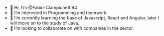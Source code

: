 - 👋 Hi, I’m @Fabio-Ciampichetti94
- 👀 I’m interested in Programming and teamwork.
- 🌱 I’m currently learning the base of Javascript, React and Angular, later I will move on to the study of Java. 
- 💞️ I’m looking to collaborate on with companies in the sector.

<!---
Fabio-Ciampichetti94/Fabio-Ciampichetti94 is a ✨ special ✨ repository because its `README.md` (this file) appears on your GitHub profile.
You can click the Preview link to take a look at your changes.
--->
